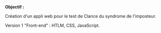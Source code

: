 **Objectif :**

Création d'un appli web pour le test de Clance du syndrome de l'imposteur.

Version 1 "Front-end" : HTLM, CSS, JavaScript.
